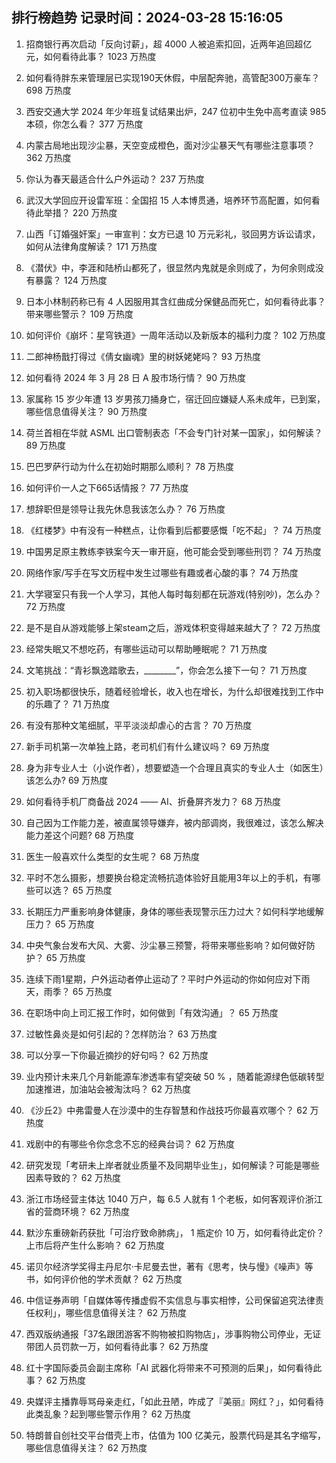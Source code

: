
## 排行榜趋势 记录时间：2024-03-28 15:16:05
  
  1. 招商银行再次启动「反向讨薪」，超 4000 人被追索扣回，近两年追回超亿元，如何看待此事？ 1023 万热度
    
  2. 如何看待胖东来管理层已实现190天休假，中层配奔驰，高管配300万豪车？ 698 万热度
    
  3. 西安交通大学 2024 年少年班复试结果出炉，247 位初中生免中高考直读 985 本硕，你怎么看？ 377 万热度
    
  4. 内蒙古局地出现沙尘暴，天空变成橙色，面对沙尘暴天气有哪些注意事项？ 362 万热度
    
  5. 你认为春天最适合什么户外运动？ 237 万热度
    
  6. 武汉大学回应开设雷军班：全国招 15 人本博贯通，培养环节高配置，如何看待此举措？ 220 万热度
    
  7. 山西「订婚强奸案」一审宣判：女方已退 10 万元彩礼，驳回男方诉讼请求，如何从法律角度解读？ 171 万热度
    
  8. 《潜伏》中，李涯和陆桥山都死了，很显然内鬼就是余则成了，为何余则成没有暴露？ 124 万热度
    
  9. 日本小林制药称已有 4 人因服用其含红曲成分保健品而死亡，如何看待此事？带来哪些警示？ 109 万热度
    
  10. 如何评价《崩坏：星穹铁道》一周年活动以及新版本的福利力度？ 102 万热度
    
  11. 二郎神杨戬打得过《倩女幽魂》里的树妖姥姥吗？ 93 万热度
    
  12. 如何看待 2024 年 3 月 28 日 A 股市场行情？ 90 万热度
    
  13. 家属称 15 岁少年遭 13 岁男孩刀捅身亡，宿迁回应嫌疑人系未成年，已到案，哪些信息值得关注？ 90 万热度
    
  14. 荷兰首相在华就 ASML 出口管制表态「不会专门针对某一国家」，如何解读？ 89 万热度
    
  15. 巴巴罗萨行动为什么在初始时期那么顺利？ 78 万热度
    
  16. 如何评价一人之下665话情报？ 77 万热度
    
  17. 想辞职但是领导让我先休息我该怎么办？ 76 万热度
    
  18. 《红楼梦》中有没有一种糕点，让你看到后都要感慨「吃不起」？ 74 万热度
    
  19. 中国男足原主教练李铁案今天一审开庭，他可能会受到哪些刑罚？ 74 万热度
    
  20. 网络作家/写手在写文历程中发生过哪些有趣或者心酸的事？ 74 万热度
    
  21. 大学寝室只有我一个人学习，其他人每时每刻都在玩游戏(特别吵)，怎么办？ 72 万热度
    
  22. 是不是自从游戏能够上架steam之后，游戏体积变得越来越大了？ 72 万热度
    
  23. 经常失眠又不想吃药，有哪些运动可以帮助睡眠呢？ 71 万热度
    
  24. 文笔挑战：“青衫飘逸踏歌去，________”，你会怎么接下一句？ 71 万热度
    
  25. 初入职场都很快乐，随着经验增长，收入也在增长，为什么却很难找到工作中的乐趣了？ 71 万热度
    
  26. 有没有那种文笔细腻，平平淡淡却虐心的古言？ 70 万热度
    
  27. 新手司机第一次单独上路，老司机们有什么建议吗？ 69 万热度
    
  28. 身为非专业人士（小说作者），想要塑造一个合理且真实的专业人士（如医生）该怎么办? 69 万热度
    
  29. 如何看待手机厂商备战 2024 —— AI、折叠屏齐发力？ 68 万热度
    
  30. 自己因为工作能力差，被直属领导嫌弃，被内部调岗，我很难过，该怎么解决能力差这个问题? 68 万热度
    
  31. 医生一般喜欢什么类型的女生呢？ 68 万热度
    
  32. 平时不怎么摄影，想要换台稳定流畅抗造体验好且能用3年以上的手机，有哪些可以选？ 65 万热度
    
  33. 长期压力严重影响身体健康，身体的哪些表现警示压力过大？如何科学地缓解压力？ 65 万热度
    
  34. 中央气象台发布大风、大雾、沙尘暴三预警，将带来哪些影响？如何做好防护？ 65 万热度
    
  35. 连续下雨1星期，户外运动者停止运动了？平时户外运动的你如何应对下雨天，雨季？ 65 万热度
    
  36. 在职场中向上司汇报工作时，如何做到「有效沟通」？ 65 万热度
    
  37. 过敏性鼻炎是如何引起的？怎样防治？ 63 万热度
    
  38. 可以分享一下你最近摘抄的好句吗？ 62 万热度
    
  39. 业内预计未来几个月新能源车渗透率有望突破 50 % ，随着能源绿色低碳转型加速推进，加油站会被淘汰吗？ 62 万热度
    
  40. 《沙丘2》中弗雷曼人在沙漠中的生存智慧和作战技巧你最喜欢哪个？ 62 万热度
    
  41. 戏剧中的有哪些令你念念不忘的经典台词？ 62 万热度
    
  42. 研究发现「考研未上岸者就业质量不及同期毕业生」，如何解读？可能是哪些因素导致的？ 62 万热度
    
  43. 浙江市场经营主体达 1040 万户，每 6.5 人就有 1 个老板，如何客观评价浙江省的营商环境？ 62 万热度
    
  44. 默沙东重磅新药获批「可治疗致命肺病」， 1 瓶定价 10 万，如何看待此定价？上市后将产生什么影响？ 62 万热度
    
  45. 诺贝尔经济学奖得主丹尼尔·卡尼曼去世，著有《思考，快与慢》《噪声》等书，如何评价他的学术贡献？ 62 万热度
    
  46. 中信证券声明「自媒体等传播虚假不实信息与事实相悖，公司保留追究法律责任权利」，哪些信息值得关注？ 62 万热度
    
  47. 西双版纳通报「37名跟团游客不购物被扣购物店」，涉事购物公司停业，无证带团人员罚款一万，如何看待此事？ 62 万热度
    
  48. 红十字国际委员会副主席称「AI 武器化将带来不可预测的后果」，如何看待此事？ 62 万热度
    
  49. 央媒评主播靠辱骂母亲走红，「如此丑陋，咋成了『美丽』网红？」，如何看待此类乱象？起到哪些警示作用？ 62 万热度
    
  50. 特朗普自创社交平台借壳上市，估值为 100 亿美元，股票代码是其名字缩写，哪些信息值得关注？ 62 万热度
    